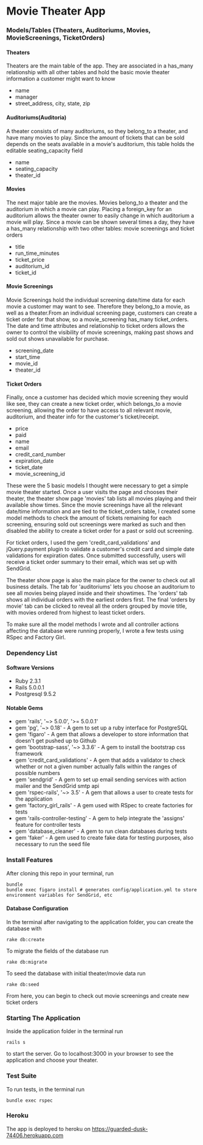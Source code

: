 # Movie Theater App

### Models/Tables (Theaters, Auditoriums, Movies, MovieScreenings, TicketOrders)

#### Theaters 
Theaters are the main table of the app. They are associated in a has_many relationship with all other tables and hold the basic movie theater information a customer might want to know
* name
* manager
* street_address, city, state, zip

#### Auditoriums(Auditoria)
A theater consists of many auditoriums, so they belong_to a theater, and have many movies to play. Since the amount of tickets that can be sold depends on the seats available in a movie's auditorium, this table holds the editable seating_capacity field 
* name
* seating_capacity
* theater_id

#### Movies
The next major table are the movies. Movies belong_to a theater and the auditorium in which a movie can play. Placing a foreign_key for an auditorium allows the theater owner to easily change in which auditorium a movie will play. Since a movie can be shown several times a day, they have a has_many relationship with two other tables: movie screenings and ticket orders 
* title
* run_time_minutes
* ticket_price
* auditorium_id
* ticket_id

#### Movie Screenings
Movie Screenings hold the individual screening date/time data for each movie a customer may want to see. Therefore they belong_to a movie, as well as a theater.From an individual screening page, customers can create a ticket order for that show, so a movie_screening has_many ticket_orders. The date and time attributes and relationship to ticket orders allows the owner to control the visibility of movie screenings, making past shows and sold out shows unavailable for purchase.
* screening_date
* start_time
* movie_id
* theater_id

#### Ticket Orders
Finally, once a customer has decided which movie screening they would like see, they can create a new ticket order, which belongs_to a movie screening, allowing the order to have access to all relevant movie, auditorium, and theater info for the customer's ticket/receipt.
* price
* paid
* name
* email
* credit_card_number
* expiration_date
* ticket_date
* movie_screening_id

These were the 5 basic models I thought were necessary to get a simple movie theater started. Once a user visits the page and chooses their theater, the theater show page 'movies' tab lists all movies playing and their available show times. Since the movie screenings have all the relevant date/time information and are tied to the ticket_orders table, I created some model methods to check the amount of tickets remaining for each screening, ensuring sold out screenings were marked as such and then disabled the ability to create a ticket order for a past or sold out screening. 

For ticket orders, I used the gem 'credit_card_validations' and jQuery.payment plugin to validate a customer's credit card and simple date validations for expiration dates. Once submitted successfully, users will receive a ticket order summary to their email, which was set up with SendGrid.

The theater show page is also the main place for the owner to check out all business details. The tab for 'auditoriums' lets you choose an auditorium to see all movies being played inside and their showtimes. The 'orders' tab shows all individual orders with the earliest orders first. The final 'orders by movie' tab can be clicked to reveal all the orders grouped by movie title, with movies ordered from highest to least ticket orders.

To make sure all the model methods I wrote and all controller actions affecting the database were running properly, I wrote a few tests using RSpec and Factory Girl.

### Dependency List

#### Software Versions

* Ruby 2.3.1
* Rails 5.0.0.1
* Postgresql 9.5.2

#### Notable Gems


* gem 'rails', '~> 5.0.0', '>= 5.0.0.1'
* gem 'pg', '~> 0.18' - A gem to set up a ruby interface for PostgreSQL
* gem 'figaro' - A gem that allows a developer to store information that doesn't get pushed up to Github
* gem 'bootstrap-sass', '~> 3.3.6' - A gem to install the bootstrap css framework
* gem 'credit_card_validations' - A gem that adds a validator to check whether or not a given number actually falls within the ranges of possible numbers
* gem 'sendgrid' - A gem to set up email sending services with action mailer and the SendGrid smtp api
* gem 'rspec-rails', '~> 3.5' - A gem that allows a user to create tests for the application
* gem 'factory_girl_rails' - A gem used with RSpec to create factories for tests
* gem 'rails-controller-testing' - A gem to help integrate the 'assigns' feature for controller tests
* gem 'database_cleaner' - A gem to run clean databases during tests
* gem 'faker' - A gem used to create fake data for 
testing purposes, also necessary to run the seed file


### Install Features

After cloning this repo in your terminal, run
```terminal
bundle
bundle exec figaro install # generates config/application.yml to store environment variables for SendGrid, etc
```

#### Database Configuration

In the terminal after navigating to the application folder, you can create the database with
```terminal
rake db:create
```
To migrate the fields of the database run
```terminal
rake db:migrate
```
To seed the database with initial theater/movie data run
```terminal
rake db:seed
```
From here, you can begin to check out movie screenings and create new ticket orders

### Starting The Application

Inside the application folder in the terminal run
```terminal
rails s
```
to start the server. Go to localhost:3000 in your browser to see the application and choose your theater.

### Test Suite 
To run tests, in the terminal run
```terminal
bundle exec rspec
```
### Heroku
The app is deployed to heroku on https://guarded-dusk-74406.herokuapp.com

